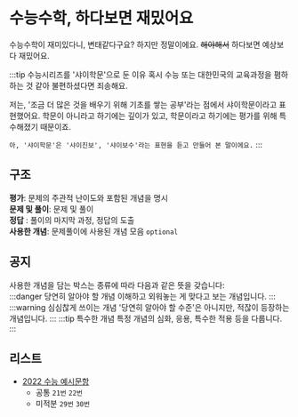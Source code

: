 # 수능수학, 하다보면 재밌어요

수능수학이 재미있다니, 변태같다구요? 하지만 정말이에요. ~~해야해서~~ 하다보면 예상보다 재밌어요.

:::tip 수능시리즈를 '샤이학문'으로 둔 이유
혹시 수능 또는 대한민국의 교육과정을 폄하하는 것 같아 불편하셨다면 죄송해요.

저는, '조금 더 많은 것을 배우기 위해 기초를 쌓는 공부'라는 점에서 샤이학문이라고 표현했어요.
학문이 아니라고 하기에는 깊이가 있고, 학문이라고 하기에는 평가를 위해 특수해졌기 때문이죠.

`아, '샤이학문'은 '샤이진보', '샤이보수'라는 표현을 듣고 만들어 본 말이에요.`
:::

## 구조

**평가**: 문제의 주관적 난이도와 포함된 개념을 명시  
**문제 및 풀이**: 문제 및 풀이  
**정답** : 풀이의 마지막 과정, 정답의 도출  
**사용한 개념**: 문제풀이에 사용된 개념 모음 `optional`

## 공지

사용한 개념을 담는 박스는 종류에 따라 다음과 같은 뜻을 갖습니다:  
:::danger 당연히 알아야 할 개념
이해하고 외워놓는 게 맞다고 보는 개념입니다.
:::
:::warning 심심찮게 쓰이는 개념
'당연히 알아야 할 수준'은 아니지만, 적잖이 등장하는 개념입니다.
:::
:::tip 특수한 개념
특정 개념의 심화, 응용, 특수한 적용 등을 다룹니다.
:::

## 리스트

- [2022 수능 예시문항](./2022exam.html)
  - 공통 `21번` `22번`
  - 미적분 `29번` `30번`
